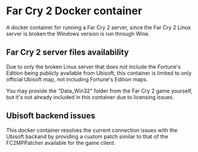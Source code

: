 # Far Cry 2 Docker container
A docker container for running a Far Cry 2 server, since the Far Cry 2 Linux server is broken the Windows version is run through Wine.

## Far Cry 2 server files availability
Due to only the broken Linux server that does not include the Fortune's Edition being publicly available from Ubisoft, this container is limited to only official Ubisoft map, not including Fortune's Edition maps.

You may provide the "Data_Win32" folder from the Far Cry 2 game yourself, but it's not already included in this container due to licensing issues.

## Ubisoft backend issues
This docker container resolves the current connection issues with the Ubisoft backand by providing a custom patch similar to that of the FC2MPPatcher available for the game client.
